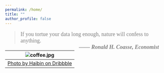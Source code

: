 ```yaml
---
permalink: /home/
title: ""
author_profile: false
---
```

<blockquote style='font-size:18px;font-family: charter, Georgia, Cambria, "Times New Roman", Times, serif; opacity:80%;'>If you tortue your data long enough, nature will confess to anything. <br>
    <cite style='font-weight:bold;
                 float:right;
                 font-family:Times New Roman;
                 display:block-inline;
                 text-align: right; '>  
   &mdash;&mdash; Ronald H. Coasse, Economist </cite>
</blockquote>



| ![coffee.jpg](/assets/images/coffee.png) |
|:--:|
| [Photo by Haibin on Dribbble](https://dribbble.com/shots/14740316-Coffee-To-Go)|
